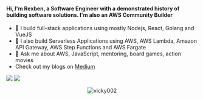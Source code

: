 
#### Hi, I'm Rexben, a Software Engineer with a demonstrated history of building software solutions. I'm also an AWS Community Builder

- 🔭 I build full-stack applications using mostly Nodejs, React, Golang and VueJS
- 🌱 I also build Serverless Applications using AWS, AWS Lambda, Amazon API Gateway, AWS Step Functions and AWS Fargate
- 💬 Ask me about AWS, JavaScript, mentoring, board games, action movies
- Check out my blogs on [Medium](https://rexben.medium.com)

<a href="https://twitter.com/rexben001" target="_blank"><img src="https://img.shields.io/badge/twitter-%231DA1F2.svg?&style=for-the-badge&logo=twitter&logoColor=white" /></a>
<a href="https://www.linkedin.com/in/rexben/" target=""><img src="https://img.shields.io/badge/linkedin-%230077B5.svg?&style=for-the-badge&logo=linkedin&logoColor=white" />
</a>

<p align="center"><img align="center" src="https://github-readme-streak-stats.herokuapp.com/?user=rexben001&theme=light&background=00000&date_format=M%20j%5B%2C%20Y%5D" alt="vicky002" /></p>



